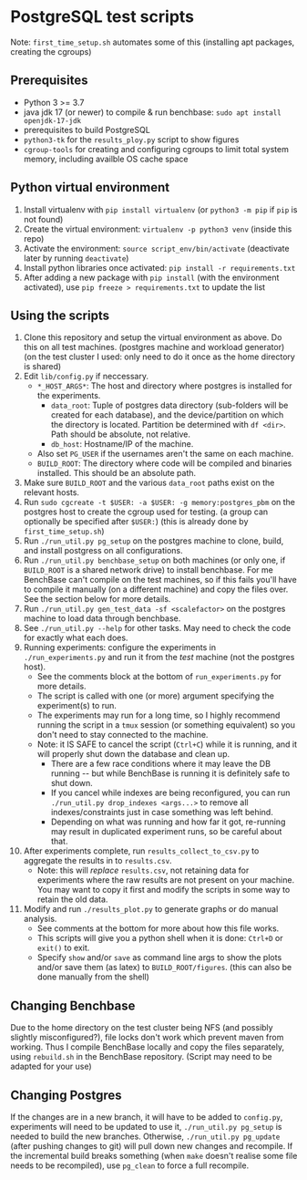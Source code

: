 PostgreSQL test scripts
=======================

Note: `first_time_setup.sh` automates some of this (installing apt packages, creating the cgroups)


Prerequisites
-------------

- Python 3 >= 3.7
- java jdk 17 (or newer) to compile & run benchbase: `sudo apt install openjdk-17-jdk`
- prerequisites to build PostgreSQL
- `python3-tk` for the `results_ploy.py` script to show figures
- `cgroup-tools` for creating and configuring cgroups to limit total system memory, including availble OS cache space


Python virtual environment
--------------------------

1. Install virtualenv with `pip install virtualenv` (or `python3 -m pip` if `pip` is not found)
2. Create the virtual environment: `virtualenv -p python3 venv` (inside this repo)
3. Activate the environment: `source script_env/bin/activate` (deactivate later by running `deactivate`)
4. Install python libraries once activated: `pip install -r requirements.txt`
5. After adding a new package with `pip install` (with the environment activated), use `pip freeze > requirements.txt` to update the list


Using the scripts
-----------------

1. Clone this repository and setup the virtual environment as above. Do this on all test machines. (postgres machine and workload generator) (on the test cluster I used: only need to do it once as the home directory is shared)
2. Edit `lib/config.py` if neccessary.
    - `*_HOST_ARGS*`: The host and directory where postgres is installed for the experiments.
        - `data_root`: Tuple of postgres data directory (sub-folders will be created for each database), and the device/partition on which the directory is located. Partition be determined with `df <dir>`. Path should be absolute, not relative.
        - `db_host`: Hostname/IP of the machine.
    - Also set `PG_USER` if the usernames aren't the same on each machine.
    - `BUILD_ROOT`: The directory where code will be compiled and binaries installed. This should be an absolute path.
3. Make sure `BUILD_ROOT` and the various `data_root` paths exist on the relevant hosts.
4. Run `sudo cgcreate -t $USER: -a $USER: -g memory:postgres_pbm` on the postgres host to create the cgroup used for testing. (a group can optionally be specified after `$USER:`) (this is already done by `first_time_setup.sh`)
5. Run `./run_util.py pg_setup` on the postgres machine to clone, build, and install postgress on all configurations.
6. Run `./run_util.py benchbase_setup` on both machines (or only one, if `BUILD_ROOT` is a shared network drive) to install benchbase. For me BenchBase can't compile on the test machines, so if this fails you'll have to compile it manually (on a different machine) and copy the files over. See the section below for more details.
7. Run `./run_util.py gen_test_data -sf <scalefactor>` on the postgres machine to load data through benchbase.
8. See `./run_util.py --help` for other tasks. May need to check the code for exactly what each does.
9. Running experiments: configure the experiments in `./run_experiments.py` and run it from the _test_ machine (not the postgres host).
    - See the comments block at the bottom of `run_experiments.py` for more details.
    - The script is called with one (or more) argument specifying the experiment(s) to run.
    - The experiments may run for a long time, so I highly recommend running the script in a `tmux` session (or something equivalent) so you don't need to stay connected to the machine.
    - Note: it IS SAFE to cancel the script (`Ctrl+C`) while it is running, and it will properly shut down the database and clean up.
        - There are a few race conditions where it may leave the DB running -- but while BenchBase is running it is definitely safe to shut down.
        - If you cancel while indexes are being reconfigured, you can run `./run_util.py drop_indexes <args...>` to remove all indexes/constraints just in case something was left behind.
        - Depending on what was running and how far it got, re-running may result in duplicated experiment runs, so be careful about that.
10. After experiments complete, run `results_collect_to_csv.py` to aggregate the results in to `results.csv`.
    - Note: this will _replace_ `results.csv`, not retaining data for experiments where the raw results are not present on your machine. You may want to copy it first and modify the scripts in some way to retain the old data.
11. Modify and run `./results_plot.py` to generate graphs or do manual analysis.
    - See comments at the bottom for more about how this file works.
    - This scripts will give you a python shell when it is done: `Ctrl+D` or `exit()` to exit.
    - Specify `show` and/or `save` as command line args to show the plots and/or save them (as latex) to `BUILD_ROOT/figures`. (this can also be done manually from the shell)


Changing Benchbase
------------------
Due to the home directory on the test cluster being NFS (and possibly slightly misconfigured?), file locks don't work which prevent maven from working. Thus I compile BenchBase locally and copy the files separately, using `rebuild.sh` in the BenchBase repository. (Script may need to be adapted for your use)


Changing Postgres
-----------------
If the changes are in a new branch, it will have to be added to `config.py`, experiments will need to be updated to use it, `./run_util.py pg_setup` is needed to build the new branches. Otherwise, `./run_util.py pg_update` (after pushing changes to git) will pull down new changes and recompile. If the incremental build breaks something (when `make` doesn't realise some file needs to be recompiled), use `pg_clean` to force a full recompile.
